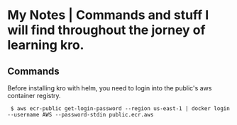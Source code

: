 # My Notes | Commands and stuff I will find throughout the jorney of learning kro.

## Commands
Before installing kro with helm, you need to login into the public's aws container registry.

```console
 $ aws ecr-public get-login-password --region us-east-1 | docker login --username AWS --password-stdin public.ecr.aws
 ```